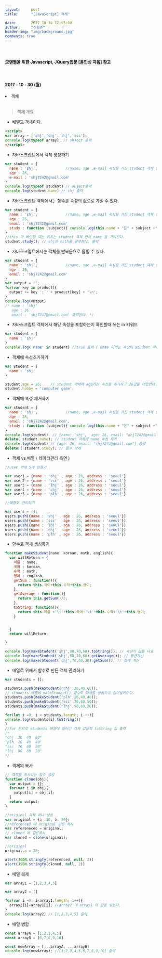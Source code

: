```yaml
---
layout:     post
title:      "[JavaScript] 객체"

date:       2017-10-30 12:55:00
author:     "신희준"
header-img: "img/background.jpg"
comments: true
---
```


<head>
 <meta property="og:type" content="website">
 <meta property="og:title" content="JavaScript 객체">
 <meta property="og:description" content="JavaScript 객체">
 <meta property="og:url" content="http://shj7242.github.io/2017/10/30/JavaScript4/">

 <meta name="twitter:card" content="summary">
  <meta name="twitter:title" content="JavaScript 객체">
  <meta name="twitter:description" content="JavaScript 객체">
  <meta name="FACEBOOK:domain" content="http://shj7242.github.io/2017/10/30/JavaScript4/">
  <meta name="facebook:card" content="summary">
   <meta name="facebook:title" content="JavaScript 객체">
   <meta name="facebook:description" content="JavaScript 객체">
   <meta name="facebook:domain" content="http://shj7242.github.io/2017/10/30/JavaScript4/">


 </head>

<br>
<H4 style ="font-weight:bold; color:black;"> 모덴웹을 위한 Javascript, JQuery입문 [윤인성 지음] 참고</H4>
<br>
<H4 style ="font-weight:bold; color : black">2017 - 10 - 30 (월)</H4>
<li>객체</li>
<br>

>객체 개요

* 배열도 객체이다.

~~~html
<script>
var array = ['shj','chj','lhj','ssc'];
console.log(typeof array); // object 출력
</script>
~~~

* 자바스크립트에서 객체 생성하기

~~~javascript
var student = {
  name : 'shj',             //name, age ,e-mail 속성을 가진 student 객체 생성
  age : 26,
  e-mail : 'shj7242@gmail.com'
}
console.log(typeof student) // object출력
console.log(student.name) // shj 출력
~~~

* 자바스크립트 객체에서는 함수를 속성의 값으로 가질 수 있다.

~~~javascript
var student = {
  name : 'shj',             //name, age ,e-mail 속성을 가진 student 객체 생성
  age : 26,
  email : 'shj7242@gmail.com'
  study : function (subject){ console.log(this.name + "은" + subject +"를 공부한다.") }
}
//this 가 바인딩 되는 위치는 student 객체 안의 name 을 가리킨다.
student.study(); // shj은 math를 공부한다. 출력
~~~

* 자바스크립트에서는 객체를 반복문으로 돌릴 수 있다.

~~~javascript
var student = {
  name : 'shj',             //name, age ,e-mail 속성을 가진 student 객체 생성
  age : 26,
  email : 'shj7242@gmail.com'
}
var output = '';
for(var key in product){
  output += key ': ' + product[key] + '\n';
}
console.log(output)
/* name : 'shj'
   age : 26
   email : 'shj7242@gmail.com' 출력된다. */
~~~

* 자바스크립트 객체에서 해당 속성을 포함하는지 확인할때 쓰는 in 키워드

~~~JavaScript
var student = {
  name : 'shj'
}
console.log('name' in student) //true 출력 ( name 이라는 속성이 student 객체에 있는지 확인한다 .)
~~~

* 객체에 속성추가하기

~~~JavaScript
var student = {
  name : 'shj'
}

student.age = 26;    // student 객체에 age라는 속성을 추가하고 26값을 대입한다.
student.hobby = 'computer game';
~~~

* 객체에 속성 제거하기

~~~javascript
var student = {
  name : 'shj',             //name, age ,e-mail 속성을 가진 student 객체 생성
  age : 26,
  email : 'shj7242@gmail.com',
  study : function (subject){ console.log(this.name + "은" + subject +"를 공부한다.")
}
console.log(student)  // {name: 'shj',  age: 26, email: "shj7242@gmail.com"} 출력
delete( student.name); // student 객체의 name 속성 제거
console.log(student) // {age: 26, email: "shj7242@gmail.com"} 출력
delete ( student.study); // 함수 삭제
~~~

* 객체 vs 배열 ( 데이터관리 측면 )

~~~javascript
//user 객체 5개 만들기

var user1 = {name : 'shj' , age : 26, address : 'seoul'}
var user2 = {name : 'ssc' , age : 26, address : 'seoul'}
var user3 = {name : 'lhj' , age : 26, address : 'seoul'}
var user4 = {name : 'chj' , age : 26, address : 'seoul'}
var user5 = {name : 'plh' , age : 26, address : 'seoul'}

//배열로 관리하기

var users = [];
users.push({name : 'shj' , age : 26, address : 'seoul'})
users.push({name : 'ssc' , age : 26, address : 'seoul'})
users.push({name : 'lhj' , age : 26, address : 'seoul'})
users.push({name : 'chj' , age : 26, address : 'seoul'})
users.push({name : 'plh' , age : 26, address : 'seoul'})
~~~

* 함수로 객체 생성하기

~~~javascript
function makeStudent(name, korean, math, english){
  var willReturn = {
    이름 : name,
    국어 : korean,
    수학 : math,
    영어 : english,
    getSum : function(){
      return this.국어+this.수학+this.영어;
    },
    getAverage : function(){
      return this.getSum()/3;
    },
    toString: function(){
      return this.이름 +'\t'+this.국어+'\t'+this.수학+'\t'+this.영어;
    }


  }
  return willReturn;

}

console.log(makeStudent('shj',80,70,60).toString()); // 속성의 값들 나열
console.log(makeStudent('shj',80,70,60).getAverage()); // 평균계산
console.log(makerStudent('chj',70,60,30).getSum()); // 합계 계산
~~~

* 배열로 위에서 함수로 만든 객체 관리하기

~~~javascript
var students = [];

students.push(makeStudent('chj',30,40,80));
// students 배열에 makeStudent() 함수로 객체를 생성하여 집어넣어준다.
students.push(makeStudent('plh',20,40,40));
students.push(makeStudent('ssc',70,60,50));
students.push(makeStudent('lhj',90,80,20));

for(let i =0; i < students.length; i ++){
console.log(students[i].toString())
}
//for 문으로 students 배열에 들어간 객체 값들의 toString 값 출력
/*
"chj  30  40  80"
"plh  20  40  40"
"ssc  70  60  50"
"lhj  90  80  20"
*/
~~~


* 객체의 복사

~~~javascript
// 객체를 복사하는 함수 생성
function clone(obj){
  var output = {};
  for(var i in obj){
    output[i] = obj[i];
  }
  return output;
}

//original 객체 하나 생성
var original = {a :10, b: 20};
//referenced 에 original 얕은 복사
var refereneced = original;
// cloned 에 깊은복사
var cloned = clone(original);

//original
original.a = 20;

alert(JSON.stringfy(referenced, null, 2))
alert(JSON.stringfy(cloned, null, 2))
~~~

* 배열 복제


~~~javascript
var array1 = [1,2,3,4,5]

var array2 = []

for(var i =0; i<array1.length; i++){
  array2[i]=array1[i]; //array2 에 array1 의 값을 넣는다.
}
console.log(array2) // [1,2,3,4,5] 출력
~~~

* 배열 병합

~~~javascript
const arrayA = [1,2,3,4,5]
const arrayB = [6,7,8,9,10]

const newArray = [...arrayA, ...arrayB]
console.log(newArray); //[1,2,3,4,5,6,7,8,9,10] 출력
~~~
